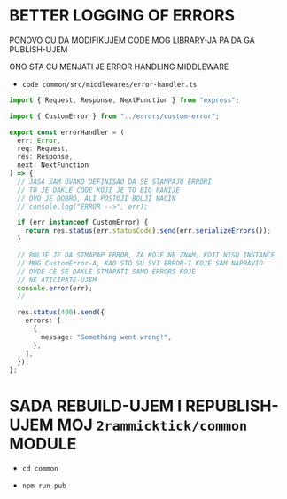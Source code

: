 # BETTER LOGGING OF ERRORS

PONOVO CU DA MODIFIKUJEM CODE MOG LIBRARY-JA PA DA GA PUBLISH-UJEM

ONO STA CU MENJATI JE ERROR HANDLING MIDDLEWARE

- `code common/src/middlewares/error-handler.ts`

```ts
import { Request, Response, NextFunction } from "express";

import { CustomError } from "../errors/custom-error";

export const errorHandler = (
  err: Error,
  req: Request,
  res: Response,
  next: NextFunction
) => {
  // JASA SAM OVAKO DEFINISAO DA SE STAMPAJU ERRORI
  // TO JE DAKLE CODE KOJI JE TO BIO RANIJE
  // OVO JE DOBRO, ALI POSTOJI BOLJI NACIN
  // console.log("ERROR -->", err);

  if (err instanceof CustomError) {
    return res.status(err.statusCode).send(err.serializeErrors());
  }

  // BOLJE JE DA STMAPAP ERROR, ZA KOJE NE ZNAM, KOJI NISU INSTANCE
  // MOG CustomError-A, KAO STO SU SVI ERROR-I KOJE SAM NAPRAVIO
  // OVDE CE SE DAKLE STMAPATI SAMO ERRORS KOJE
  // NE ATICIPATE-UJEM
  console.error(err);
  //

  res.status(400).send({
    errors: [
      {
        message: "Something went wrong!",
      },
    ],
  });
};

```

# SADA REBUILD-UJEM I REPUBLISH-UJEM MOJ `2rammicktick/common` MODULE

- `cd common`

- `npm run pub`



